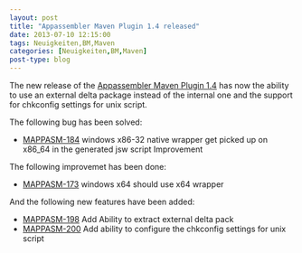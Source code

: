 ```yaml
---
layout: post
title: "Appassembler Maven Plugin 1.4 released"
date: 2013-07-10 12:15:00
tags: Neuigkeiten,BM,Maven
categories: [Neuigkeiten,BM,Maven]
post-type: blog
---
```

The new release of the [Appassembler Maven Plugin 1.4](http://mojo.codehaus.org/appassembler/appassembler-maven-plugin/)
has now the ability to use an external delta package instead of the internal one and the support for chkconfig settings
for unix script.


The following bug has been solved:

  * [MAPPASM-184](http://jira.codehaus.org/browse/MAPPASM-184) windows x86-32 native wrapper get picked up on x86_64 in the generated jsw script Improvement

The following improvemet has been done:

  * [MAPPASM-173](http://jira.codehaus.org/browse/MAPPASM-173) windows x64 should use x64 wrapper

And the following new features have been added:

  * [MAPPASM-198](http://jira.codehaus.org/browse/MAPPASM-198) Add Ability to extract external delta pack
  * [MAPPASM-200](http://jira.codehaus.org/browse/MAPPASM-200) Add ability to configure the chkconfig settings for unix script

